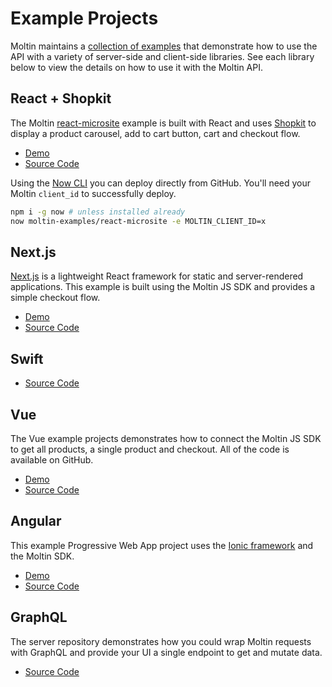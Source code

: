 # Example Projects

Moltin maintains a [collection of examples](https://github.com/moltin-examples/react-microsite) that demonstrate how to use the API with a variety of server-side and client-side libraries. See each library below to view the details on how to use it with the Moltin API.

## React + Shopkit

The Moltin [react-microsite](https://github.com/moltin-examples/react-microsite) example is built with React and uses [Shopkit](developer-tools/shopkit.md) to display a product carousel, add to cart button, cart and checkout flow.

* [Demo](https://moltin-examples.github.io/react-microsite/#/)
* [Source Code](https://github.com/moltin-examples/react-microsite)

Using the [Now CLI](https://zeit.co/now) you can deploy directly from GitHub. You'll need your Moltin `client_id` to successfully deploy.

```bash
npm i -g now # unless installed already
now moltin-examples/react-microsite -e MOLTIN_CLIENT_ID=x
```

## Next.js

[Next.js](https://nextjs.org/) is a lightweight React framework for static and server-rendered applications. This example is built using the Moltin JS SDK and provides a simple checkout flow.

* [Demo](https://moltin-nextjs-demo-store.now.sh/)
* [Source Code](https://github.com/moltin-examples/nextjs-demo-store)

## Swift

* [Source Code](https://github.com/moltin-examples/swift-demo-app)

## Vue

The Vue example projects demonstrates how to connect the Moltin JS SDK to get all products, a single product and checkout. All of the code is available on GitHub.

* [Demo](https://moltin-examples.github.io/vue-demo-store)
* [Source Code](https://github.com/moltin-examples/vue-demo-store)

## Angular

This example Progressive Web App project uses the [Ionic framework](https://ionicframework.com/) and the Moltin SDK.

* [Demo](https://evening-peak-15305.herokuapp.com/#/home)
* [Source Code](https://github.com/moltin-examples/progressive-web-app)

## GraphQL

The server repository demonstrates how you could wrap Moltin requests with GraphQL and provide your UI a single endpoint to get and mutate data.

* [Source Code](https://github.com/moltin-examples/graphql-moltin-server)

